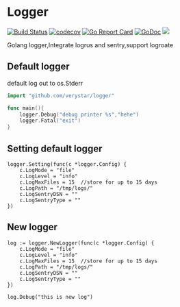 # Logger
<a href="https://travis-ci.org/verystar/logger"><img src="https://travis-ci.org/verystar/logger.svg" alt="Build Status"></a>
<a href="https://codecov.io/gh/verystar/logger"><img src="https://codecov.io/gh/verystar/logger/branch/master/graph/badge.svg" alt="codecov"></a>
<a href="https://goreportcard.com/report/github.com/verystar/logger"><img src="https://goreportcard.com/badge/github.com/verystar/logger" alt="Go Report Card
"></a>
<a href="https://godoc.org/github.com/verystar/logger"><img src="https://godoc.org/github.com/verystar/logger?status.svg" alt="GoDoc"></a>
<a href="https://opensource.org/licenses/mit-license.php" rel="nofollow"><img src="https://badges.frapsoft.com/os/mit/mit.svg?v=103"></a>
</p>


Golang logger,Integrate logrus and sentry,support logroate

## Default logger

default log out to os.Stderr

```go
import "github.com/verystar/logger"

func main(){
    logger.Debug("debug printer %s","hehe")
    logger.Fatal("exit")
}
```

## Setting default logger
```
logger.Setting(func(c *logger.Config) {
    c.LogMode = "file"
    c.LogLevel = "info"
    c.LogMaxFiles = 15  //store for up to 15 days
    c.LogPath = "/tmp/logs/"
    c.LogSentryDSN = ""
    c.LogSentryType = ""
})
```

## New logger

```
log := logger.NewLogger(func(c *logger.Config) {
    c.LogMode = "file"
    c.LogLevel = "info"
    c.LogMaxFiles = 15  //store for up to 15 days
    c.LogPath = "/tmp/logs/"
    c.LogSentryDSN = ""
    c.LogSentryType = ""
})

log.Debug("this is new log")
```